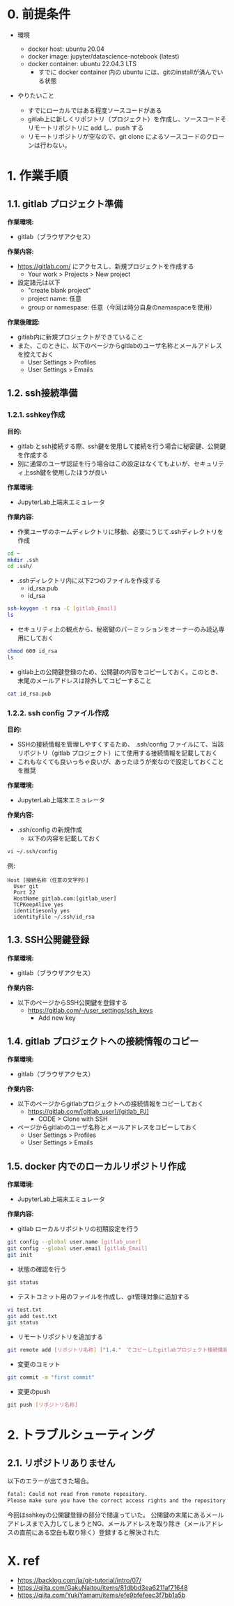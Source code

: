 # 0. 前提条件

- 環境
    - docker host: ubuntu 20.04
    - docker image: jupyter/datascience-notebook (latest)
    - docker container: ubuntu 22.04.3 LTS
        - すでに docker container 内の ubuntu には、gitのinstallが済んでいる状態

- やりたいこと
    - すでにローカルではある程度ソースコードがある
    - gitlab上に新しくリポジトリ（プロジェクト）を作成し、ソースコードそリモートリポジトリに add し、push する
    - リモートリポジトリが空なので、git clone によるソースコードのクローンは行わない。


# 1. 作業手順

## 1.1. gitlab プロジェクト準備

**作業環境:**
- gitlab（ブラウザアクセス）

**作業内容:**
- https://gitlab.com/ にアクセスし、新規プロジェクトを作成する
    - Your work > Projects > New project
- 設定諸元は以下
    - "create blank project"
    - project name: 任意
    - group or namespase: 任意（今回は時分自身のnamaspaceを使用）

**作業後確認:**
- gitlab内に新規プロジェクトができていること
- また、このときに、以下のページからgitlabのユーザ名称とメールアドレスを控えておく
    - User Settings > Profiles
    - User Settings > Emails

## 1.2. ssh接続準備

### 1.2.1. sshkey作成

**目的:** 
- gitlab とssh接続する際、ssh鍵を使用して接続を行う場合に秘密鍵、公開鍵を作成する
- 別に通常のユーザ認証を行う場合はこの設定はなくてもよいが、セキュリティ上ssh鍵を使用したほうが良い

**作業環境:**
- JupyterLab上端末エミュレータ

**作業内容:**

- 作業ユーザのホームディレクトリに移動、必要にうじて.sshディレクトリを作成
``` bash
cd ~
mkdir .ssh
cd .ssh/
```

- .sshディレクトリ内に以下2つのファイルを作成する
    - id_rsa.pub
    - id_rsa
``` bash
ssh-keygen -t rsa -C [gitlab_Email]
ls
```

- セキュリティ上の観点から、秘密鍵のパーミッションをオーナーのみ読込専用にしておく
``` bash
chmod 600 id_rsa
ls
```

- gitlab上の公開鍵登録のため、公開鍵の内容をコピーしておく。このとき、末尾のメールアドレスは除外してコピーすること
``` bash
cat id_rsa.pub 
```

### 1.2.2. ssh config ファイル作成

**目的:** 
- SSHの接続情報を管理しやすくするため、 .ssh/config ファイルにて、当該リポジトリ（gitlab プロジェクト）にて使用する接続情報を記載しておく
- これもなくても良いっちゃ良いが、あったほうが楽なので設定しておくことを推奨

**作業環境:**
- JupyterLab上端末エミュレータ

**作業内容:**
- .ssh/config の新規作成
    - 以下の内容を記載しておく

```bash
vi ~/.ssh/config
```

例: 
```text
Host [接続名称（任意の文字列）]
  User git
  Port 22
  HostName gitlab.com:[gitlab_user]
  TCPKeepAlive yes
  identitiesonly yes
  identityFile ~/.ssh/id_rsa
```

## 1.3. SSH公開鍵登録

**作業環境:**
- gitlab（ブラウザアクセス）

**作業内容:**
- 以下のページからSSH公開鍵を登録する
    - https://gitlab.com/-/user_settings/ssh_keys
        - Add new key

## 1.4. gitlab プロジェクトへの接続情報のコピー

**作業環境:**
- gitlab（ブラウザアクセス）

**作業内容:**
- 以下のページからgitlabプロジェクトへの接続情報をコピーしておく
    - https://gitlab.com/[gitlab_user]/[gitlab_PJ]
        - CODE > Clone with SSH
- ページからgitlabのユーザ名称とメールアドレスをコピーしておく
    - User Settings > Profiles
    - User Settings > Emails

## 1.5. docker 内でのローカルリポジトリ作成

**作業環境:**
- JupyterLab上端末エミュレータ

**作業内容:**

- gitlab ローカルリポジトリの初期設定を行う
```bash
git config --global user.name [gitlab_user]
git config --global user.email [gitlab_Email]
git init
```

- 状態の確認を行う
```bash
git status
```

- テストコミット用のファイルを作成し、git管理対象に追加する
```bash
vi test.txt
git add test.txt
git status
```

- リモートリポジトリを追加する
```bash
git remote add [リポジトリ名称] ["1.4."　でコピーしたgitlabプロジェクト接続情報]
```

- 変更のコミット
```bash
git commit -m "first commit"
```

- 変更のpush
```bash
git push [リポジトリ名称]
```

# 2. トラブルシューティング

## 2.1. リポジトリありません

以下のエラーが出てきた場合。

```bash
fatal: Could not read from remote repository.
Please make sure you have the correct access rights and the repository exists.
```

今回はsshkeyの公開鍵登録の部分で間違っていた。
公開鍵の末尾にあるメールアドレスまで入力してしまうとNG、メールアドレスを取り除き（メールアドレスの直前にある空白も取り除く）登録すると解決された

# X. ref

- https://backlog.com/ja/git-tutorial/intro/07/
- https://qiita.com/GakuNaitou/items/81dbbd3ea6211af71648
- https://qiita.com/YukiYamam/items/efe9bfefeec3f7bb1a5b

